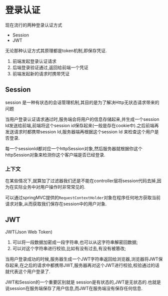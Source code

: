 # 登录认证

现在流行的两种登录认证方式

* Session
* JWT

无论那种认证方式其原理都是token机制,即保存凭证.

1. 前端发起登录认证请求
2. 后端登录验证通过,返回给前端一个凭证
3. 前端发起新的请求时携带凭证

## Session

session 是一种有状态的会话管理机制,其目的是为了解决Http无状态请求带来的问题

当用户登录认证请求通过时,服务端会将用户的信息存储起来,并生成一个session Id发送给前端,前端将这个session id保存起来(一般是存在cookie中).之后前端再发送请求时都携带session Id,服务器端再根据这个session Id 来检查这个用户是否登录.

每一个sessionId都对应一个httpSession对象,然后服务器就根据你这个httpSession对象来检测你这个客户端是否已经登录.

### 上下文

在某些情况下,就算加了过滤器我们还是不能在controller层将session代码去掉,因为在实际业务中对用户操作时非常常见的.

可以通过springMVC提供的`RequestContextHolder`对象在程序任何地方获取当前请求对象,从而获取我们保存在session中的用户对象.



## JWT

JWT(Json Web Token)

1. 可以将一段数据加密成一段字符串,也可以从这字符串解密回数据;
2. 可以对这个字符串进行校验,比如有没有过去,有没有被篡改;

当用户登录成功的时候,服务器生成一个JWT字符串返回给浏览器,浏览器将JWT保存起来,在之后的请求中都携带JWT,服务器再对这个JWT进行校验,校验通过的话就代表这个用户登录了.



JWT和Session的一个重要区别就是 session是有状态的,JWT是无状态的.也就是说session在服务端保存了用户信息,而JWT在服务端没有保存任何信息.

